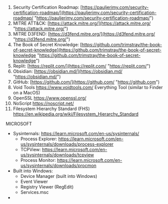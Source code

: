 1. Security Certification Roadmap: 
   [https://pauljerimy.com/security-certification-roadmap/](https://pauljerimy.com/security-certification-roadmap/ "https://pauljerimy.com/security-certification-roadmap/")
2. MITRE ATT&CK: 
   [https://attack.mitre.org/](https://attack.mitre.org/ "https://attack.mitre.org/")
3. MITRE D3FEND: 
   [https://d3fend.mitre.org/](https://d3fend.mitre.org/ "https://d3fend.mitre.org/")
4. The Book of Secret Knowledge: 
   [https://github.com/trimstray/the-book-of-secret-knowledge](https://github.com/trimstray/the-book-of-secret-knowledge "https://github.com/trimstray/the-book-of-secret-knowledge")
5. Replit: 
   [https://replit.com/](https://replit.com/ "https://replit.com/")
6. Obsidian: 
   [https://obsidian.md/](https://obsidian.md/ "https://obsidian.md/") 
7. GitHub:
   [https://github.com/](https://github.com/ "https://github.com")
8. Void Tools
   https://www.voidtools.com/
	   Everything Tool (similar to Finder on a MacOS)
9. OpenSSL
   https://www.openssl.org/
10. NoScript
    https://noscript.net/
11. Filesystem Hierarchy Standard (FHS)
    https://en.wikipedia.org/wiki/Filesystem_Hierarchy_Standard
    
    


MICROSOFT
- Sysinternals: 
  https://learn.microsoft.com/en-us/sysinternals/
	- Process Explorer: https://learn.microsoft.com/en-us/sysinternals/downloads/process-explorer
	- TCPView: https://learn.microsoft.com/en-us/sysinternals/downloads/tcpview
	- Process Monitor: https://learn.microsoft.com/en-us/sysinternals/downloads/procmon
- Built into Windows:
	- Device Manager (built into Windows)
	- Event Viewer
	- Registry Viewer (RegEdit)
	- Services.msc
- 
	  
   
   
   


